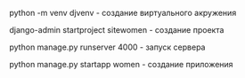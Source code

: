 
python -m venv djvenv - создание виртуального акружения

django-admin startproject sitewomen - создание проекта

python manage.py runserver 4000 - запуск сервера

python manage.py startapp women - создание приложения